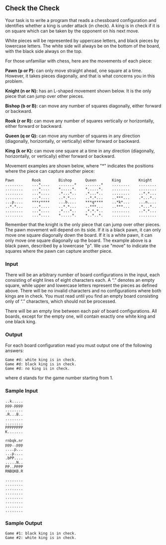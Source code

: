 
## Check the Check

Your task is to write a program that reads a chessboard configuration and 
identifies whether a king is under attack (in check). A king is in check if it 
is on square which can be taken by the opponent on his next move.

White pieces will be represented by uppercase letters, and black pieces by 
lowercase letters. The white side will always be on the bottom of the board, 
with the black side always on the top.

For those unfamiliar with chess, here are the movements of each piece:

**Pawn (p or P):** can only move straight ahead, one square at a time. However, 
it takes pieces diagonally, and that is what concerns you in this problem. 

**Knight (n or N):** has an L-shaped movement shown below. It is the only piece 
that can jump over other pieces.

**Bishop (b or B):** can move any number of squares diagonally, either forward 
or backward.

**Rook (r or R):** can move any number of squares vertically or horizontally, 
either forward or backward.

**Queen (q or Q):** can move any number of squares in any direction (diagonally,
horizontally, or vertically) either forward or backward.

**King (k or K):** can move one square at a time in any direction (diagonally,
horizontally, or vertically) either forward or backward.

Movement examples are shown below, where "\*" indicates the positions where the
piece can capture another piece:

```
Pawn        Rook        Bishop      Queen       King        Knight
........    ...*....    .......*    .......*    ........    ........
........    ...*....    *.....*.    *.....*.    ........    ........
........    ...*....    .*...*..    .*...*..    ........    ..*.*...
........    ...*....    ..*.*...    ..*.*...    ..***...    .*...*..
...p....    ***r****    ...b....    ***q****    ..*k*...    ...n....
..*.*...    ...*....    ..*.*...    ..***...    ..***...    .*...*..
........    ...*....    .*...*..    .*.*.*..    ........    ..*.*...
........    ...*....    *.....*.    *..*..*.    ........    ........
```

Remember that the knight is the only piece that can jump over other pieces. The
pawn movement will depend on its side. If it is a black pawn, it can only move 
one square diagonally down the board. If it is a white pawn, it can only move 
one square diagonally up the board. The example above is a black pawn, described
by a lowercase "p". We use "move" to indicate the squares where the pawn can 
capture another piece.

### Input
There will be an arbitrary number of board configurations in the input, each 
consisting of eight lines of eight characters each. A “.” denotes an empty 
square, while upper and lowercase letters represent the pieces as defined above.
There will be no invalid characters and no configurations where both kings are 
in check. You must read until you find an empty board consisting only of “.” 
characters, which should not be processed. 

There will be an empty line between each pair of board configurations. All 
boards, except for the empty one, will contain exactly one white king and one 
black king.

### Output
For each board configuration read you must output one of the following answers:

```
Game #d: white king is in check.
Game #d: black king is in check.
Game #d: no king is in check.
```

where d stands for the game number starting from 1.

### Sample Input
```
..k.....
ppp.pppp
........
.R...B..
........
........
PPPPPPPP
K.......

rnbqk.nr
ppp..ppp
....p...
...p....
.bPP....
.....N..
PP..PPPP
RNBQKB.R

........
........
........
........
........
........
........
........
```

### Sample Output
```
Game #1: black king is in check.
Game #2: white king is in check.
```

